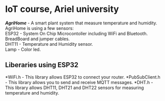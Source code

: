 # IoT course, Ariel university
**_AgriHome_** - A smart plant system that measure temperature and humidity.<br />
AgriHome is using a few sensors:<br />
ESP32 - System On Chip Microcontoller including WiFi and Bluetooth.<br />
BreadBoard and jumper cables.<br />
DHT11 - Temperature and Humidity sensor.<br />
Lamp - Color led. <br />


## Liberaries using ESP32
 *WiFi.h - This library allows ESP32 to connect your router.
 *PubSubClient.h - This library allows you to send and receive MQTT messages.
 *DHT.h - This library allows DHT11, DHT21 and DHT22 sensors for measuring temperature and humidity.


